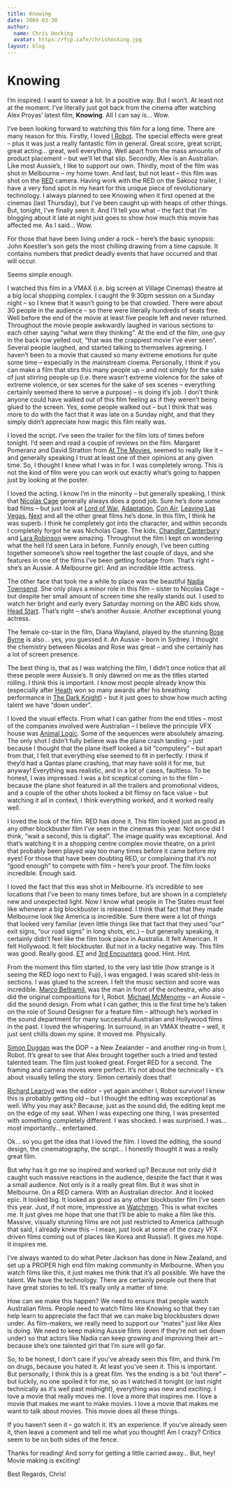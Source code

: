 ```yaml
---
title: Knowing
date: 2009-03-30
author:
  name: Chris Hocking
  avatar: https://fcp.cafe/chrishocking.jpg
layout: blog
---
```

# Knowing

I’m inspired. I want to swear a lot. In a positive way. But I won’t. At least not at the moment. I’ve literally just got back from the cinema after watching Alex Proyas’ latest film, **Knowing**. All I can say is… Wow.

I’ve been looking forward to watching this film for a long time. There are many reason for this. Firstly, I loved [I Robot](http://www.imdb.com/title/tt0343818/ "I, Robot"). The special effects were great – plus it was just a really fantastic film in general. Great score, great script, great acting… great, well everything. Well apart from the mass amounts of product placement – but we’ll let that slip. Secondly, Alex is an Australian. Like most Aussie’s, I like to support our own. Thirdly, most of the film was shot in Melbourne – my home town. And last, but not least – this film was shot on the [RED](http://www.red.com "RED") camera. Having work with the RED on the Sakooz trailer, I have a very fond spot in my heart for this unique piece of revolutionary technology. I always planned to see Knowing when it first opened at the cinemas (last Thursday), but I’ve been caught up with heaps of other things. But, tonight, I’ve finally seen it. And I’ll tell you what – the fact that I’m blogging about it late at night just goes to show how much this movie has affected me. As I said… Wow.

For those that have been living under a rock – here’s the basic synopsis: John Koestler’s son gets the most chilling drawing from a time capsule. It contains numbers that predict deadly events that have occurred and that will occur.

Seems simple enough.

I watched this film in a VMAX (i.e. big screen at Village Cinemas) theatre at a big local shopping complex. I caught the 9:30pm session on a Sunday night – so I knew that it wasn’t going to be that crowded. There were about 30 people in the audience – so there were literally hundreds of seats free. Well before the end of the movie at least five people left and never returned. Throughout the movie people awkwardly laughed in various sections to each other saying “what were they thinking”. At the end of the film, one guy in the back row yelled out, “that was the crappiest movie I’ve ever seen”. Several people laughed, and started talking to themselves agreeing. I haven’t been to a movie that caused so many extreme emotions for quite some time – especially in the mainstream cinema. Personally, I think if you can make a film that stirs this many people up – and not simply for the sake of just stirring people up (i.e. there wasn’t extreme violence for the sake of extreme violence, or sex scenes for the sake of sex scenes – everything certainly seemed there to serve a purpose) – is doing it’s job. I don’t think anyone could have walked out of this film feeling as if they weren’t being glued to the screen. Yes, some people walked out – but I think that was more to do with the fact that it was late on a Sunday night, and that they simply didn’t appreciate how magic this film really was.

I loved the script. I’ve seen the trailer for the film lots of times before tonight. I’d seen and read a couple of reviews on the film. Margaret Pomeranz and David Stratton from [At The Movies](http://www.abc.net.au/atthemovies/ "At The Movies"), seemed to really like it – and generally speaking I trust at least one of their opinions at any given time. So, I thought I knew what I was in for. I was completely wrong. This is not the kind of film were you can work out exactly what’s going to happen just by looking at the poster.

I loved the acting. I know I’m in the minority – but generally speaking, I think that [Nicolas Cage](http://www.imdb.com/name/nm0000115/ "Nicolas Cage") generally always does a good job. Sure he’s done some bad films – but just look at [Lord of War](http://www.imdb.com/title/tt0399295/ "Lord of War"), [Adaptation](http://www.imdb.com/title/tt0268126/ "Adaptation"), [Con Air](http://www.imdb.com/title/tt0118880/ "Con Air"), [Leaving Las Vegas](http://www.imdb.com/title/tt0113627/ "Leaving Las Vegas"), [Next](http://www.imdb.com/title/tt0435705/ "Next") and all the other great films he’s done. In this film, I think he was superb. I think he completely got into the character, and within seconds I completely forgot he was Nicholas Cage. The kids, [Chandler Canterbury](http://www.imdb.com/name/nm2425105/ "Chandler Canterbury") and [Lara Robinson](http://www.imdb.com/name/nm3041648/ "Lara Robinson") were amazing. Throughout the film I kept on wondering what the hell I’d seen Lara in before. Funnily enough, I’ve been cutting together someone’s show reel together the last couple of days, and she features in one of the films I’ve been getting footage from. That’s right – she’s an Aussie. A Melbourne girl. And an incredible little actress.

The other face that took me a while to place was the beautiful [Nadia Townsend](http://www.imdb.com/name/nm0870166/ "Nadia Townsend"). She only plays a minor role in this film – sister to Nicolas Cage – but despite her small amount of screen time she really stands out. I used to watch her bright and early every Saturday morning on the ABC kids show, [Head Start](http://www.imdb.com/title/tt0281448/ "Head Start"). That’s right – she’s another Aussie. Another exceptional young actress.

The female co-star in the film, Diana Wayland, played by the stunning [Rose Byrne](http://www.imdb.com/name/nm0126284/ "Rose Byrne") is also… yes, you guessed it. An Aussie – born in Sydney. I thought the chemistry between Nicolas and Rose was great – and she certainly has a lot of screen presence.

The best thing is, that as I was watching the film, I didn’t once notice that all these people were Aussie’s. It only dawned on me as the titles started rolling. I think this is important. I know most people already know this (especially after [Heath](http://www.imdb.com/name/nm0005132/ "Heath Ledger") won so many awards after his breathing performance in [The Dark Knight](http://www.imdb.com/title/tt0468569/ "The Dark Knight")) – but it just goes to show how much acting talent we have “down under”.

I loved the visual effects. From what I can gather from the end titles – most of the companies involved were Australian – I believe the principle VFX house was [Animal Logic](http://www.animallogic.com/ "Animal Logic"). Some of the sequences were absolutely amazing. The only shot I didn’t fully believe was the plane crash landing – just because I thought that the plane itself looked a bit “computery” – but apart from that, I felt that everything else seemed to fit in perfectly. I think if they’d had a Qantas plane crashing, that may have sold it for me, but anyway! Everything was realistic, and in a lot of cases, faultless. To be honest, I was impressed. I was a bit sceptical coming in to the film – because the plane shot featured in all the trailers and promotional videos, and a couple of the other shots looked a bit flimsy on face value – but watching it all in context, I think everything worked, and it worked really well.

I loved the look of the film. RED has done it. This film looked just as good as any other blockbuster film I’ve seen in the cinemas this year. Not once did I think, “wait a second, this is digital”. The image quality was exceptional. And that’s watching it in a shopping centre complex movie theatre, on a print that probably been played way too many times before it came before my eyes! For those that have been doubting RED, or complaining that it’s not “good enough” to compete with film – here’s your proof. The film looks incredible. Enough said.

I loved the fact that this was shot in Melbourne. It’s incredible to see locations that I’ve been to many times before, but are shown in a completely new and unexpected light. Now I know what people in The States must feel like whenever a big blockbuster is released. I think that fact that they made Melbourne look like America is incredible. Sure there were a lot of things that looked very familiar (even little things like that fact that they used “our” exit signs, “our road signs” in long shots, etc.) – but generally speaking, it certainly didn’t feel like the film took place in Australia. It felt American. It felt Hollywood. It felt blockbuster. But not in a tacky negative way. This film was good. Really good. [ET](http://www.imdb.com/title/tt0083866/ "ET") and [3rd Encounters](http://www.imdb.com/title/tt0075860/ "Close Encounters of the Third Kind") good. Hint. Hint.

From the moment this film started, to the very last title (how strange is it seeing the RED logo next to Fuji), I was engaged. I was scared shit-less in sections. I was glued to the screen. I felt the music section and score was incredible. [Marco BeltramiI](http://www.imdb.com/name/nm0001937/ "Marco Beltramii"), was the man in front of the orchestra, who also did the original compositions for I, Robot. [Michael McMenomy](http://www.imdb.com/name/nm1639747/ "Michael McMenomy") – an Aussie – did the sound design. From what I can gather, this is the first time he’s taken on the role of Sound Designer for a feature film – although he’s worked in the sound department for many successful Australian and Hollywood films in the past. I loved the whispering. In surround, in an VMAX theatre – well, it just sent chills down my spine. It moved me. Physically.

[Simon Duggan](http://www.imdb.com/name/nm0240954/ "Simon Duggan") was the DOP – a New Zealander – and another ring-in from I, Robot. It’s great to see that Alex brought together such a tried and tested talented team. The film just looked great. Forget RED for a second. The framing and camera moves were perfect. It’s not about the technically – it’s about visually telling the story. Simon certainly does that!

[Richard Learoyd](http://www.imdb.com/name/nm0495238/ "Richard Learoyd") was the editor – yet again another I, Robot survivor! I knew this is probably getting old – but I thought the editing was exceptional as well. Why you may ask? Because, just as the sound did, the editing kept me on the edge of my seat. When I was expecting one thing, I was presented with something completely different. I was shocked. I was surprised. I was… most importantly… entertained.

Ok… so you get the idea that I loved the film. I loved the editing, the sound design, the cinematography, the script… I honestly thought it was a really great film.

But why has it go me so inspired and worked up? Because not only did it caught such massive reactions in the audience, despite the fact that it was a small audience. Not only is it a really great film. But it was shot in Melbourne. On a RED camera. With an Australian director. And it looked epic. It looked big. It looked as good as any other blockbuster film I’ve seen this year. Just, if not more, impressive as [Watchmen](http://www.imdb.com/title/tt0409459/ "Watchmen"). This is what excites me. It just gives me hope that one that I’ll be able to make a film like this. Massive, visually stunning films are not just restricted to America (although that said, I already knew this – I mean, just look at some of the crazy VFX driven films coming out of places like Korea and Russia!). It gives me hope. It inspires me.

I’ve always wanted to do what Peter Jackson has done in New Zealand, and set up a PROPER high end film making community in Melbourne. When you watch films like this, it just makes me think that it’s all possible. We have the talent. We have the technology. There are certainly people out there that have great stories to tell. It’s really only a matter of time.

How can we make this happen? We need to ensure that people watch Australian films. People need to watch films like Knowing so that they can help learn to appreciate the fact that we can make big blockbusters down under. As film-makers, we really need to support our “mates” just like Alex is doing. We need to keep making Aussie films (even if they’re not set down under) so that actors like Nadia can keep growing and improving their art – because she’s one talented girl that I’m sure will go far.

So, to be honest, I don’t care if you’ve already seen this film, and think I’m on drugs, because you hated it. At least you’ve seen it. This is important. But personally, I think this is a great film. Yes the ending is a bit “out there” – but luckily, no one spoiled it for me, so as I watched it tonight (or last night technically as it’s well past midnight), everything was new and exciting. I love a movie that really moves me. I love a more that inspires me. I love a movie that makes me want to make movies. I love a movie that makes me want to talk about movies. This movie does all these things.

If you haven’t seen it – go watch it. It’s an experience. If you’ve already seen it, then leave a comment and tell me what you thought! Am I crazy? Critics seem to be on both sides of the fence.

Thanks for reading! And sorry for getting a little carried away… But, hey! Movie making is exciting!

Best Regards, Chris!